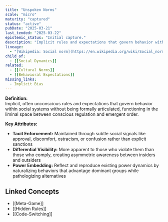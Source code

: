 ```yaml
---
title: "Unspoken Norms"
scale: "micro"
maturity: "captured"
status: "active"
pubDate: "2025-03-21"
last_tended: "2025-03-22"
epistemic_status: "Initial capture."
description: "Implicit rules and expectations that govern behavior within a group or society, often operating below the level of conscious awareness."
lineage:
  - "[Wikipedia: Social norm](https://en.wikipedia.org/wiki/Social_norm)"
child_of:
  - [[Social Dynamics]]
related:
  - [[Cultural Norms]]
  - [[Behavioral Expectations]]
missing_links:
  - Implicit Bias
---
```

**Definition:**  
Implicit, often unconscious rules and expectations that govern behavior within social systems without being formally articulated, functioning in the liminal space between conscious regulation and emergent order.

**Key Attributes:**  
- **Tacit Enforcement:** Maintained through subtle social signals like approval, discomfort, ostracism, or confusion rather than explicit sanctions  
- **Differential Visibility:** More apparent to those who violate them than those who comply, creating asymmetric awareness between insiders and outsiders  
- **Power Embedding:** Reflect and reproduce existing power dynamics by naturalizing behaviors that advantage dominant groups while pathologizing alternatives

## Linked Concepts
- [[Meta-Game]]
- [[Hidden Rules]]
- [[Code-Switching]]
